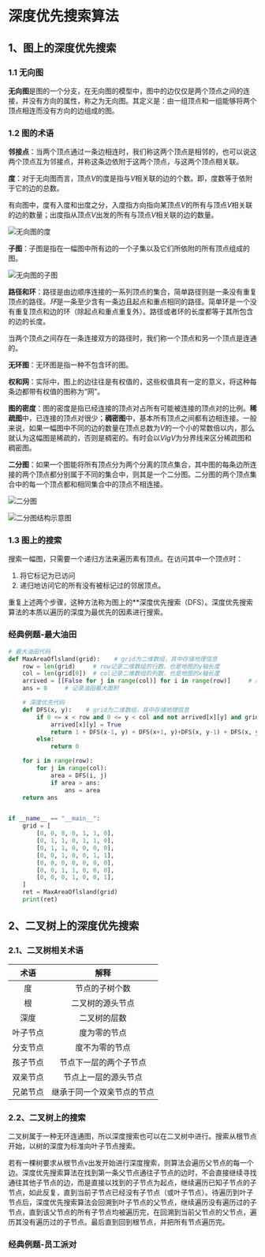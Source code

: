 # 深度优先搜索算法

## 1、图上的深度优先搜索

### 1.1 无向图

**无向图**是图的一个分支，在无向图的模型中，图中的边仅仅是两个顶点之间的连接，并没有方向的属性，称之为无向图。其定义是：由一组顶点和一组能够将两个顶点相连而没有方向的边组成的图。

### 1.2 图的术语

**邻接点**：当两个顶点通过一条边相连时，我们称这两个顶点是相邻的，也可以说这两个顶点互为邻接点，并称这条边依附于这两个顶点，与这两个顶点相关联。

**度**：对于无向图而言，顶点$V$的度是指与$V$相关联的边的个数。即，度数等于依附于它的边的总数。

有向图中，度有入度和出度之分，入度指方向指向某顶点$V$的所有与顶点$V$相关联的边的数量；出度指从顶点$V$出发的所有与顶点$V$相关联的边的数量。

![无向图的度](./images/无向图的度.png)

**子图**：子图是指在一幅图中所有边的一个子集以及它们所依附的所有顶点组成的图。

![无向图的子图](./images/无向图的子图.png)

**路径和环**：路径是由边顺序连接的一系列顶点的集合，简单路径则是一条没有重复顶点的路径。*环*是一条至少含有一条边且起点和重点相同的路径。简单环是一个没有重复顶点和边的环（除起点和重点重复外）。路径或者环的长度都等于其所包含的边的长度。

当两个顶点之间存在一条连接双方的路径时，我们称一个顶点和另一个顶点是连通的。

**无环图**：无环图是指一种不包含环的图。

**权和网**：实际中，图上的边往往是有权值的，这些权值具有一定的意义，将这种每条边都带有权值的图称为“网”。

**图的密度**：图的密度是指已经连接的顶点对占所有可能被连接的顶点对的比例。**稀疏图**中，已连接的顶点对很少；**稠密图**中，基本所有顶点之间都有边相连接。一般来说，如果一幅图中不同的边的数量在顶点总数为$V$的一个小的常数倍以内，那么就认为这幅图是稀疏的，否则是稠密的。有时会以$VlgV$为分界线来区分稀疏图和稠密图。

**二分图**：如果一个图能将所有顶点分为两个分离的顶点集合，其中图的每条边所连接的两个顶点都分别属于不同的集合中，则其是一个二分图。二分图的两个顶点集合中的每一个顶点都和相同集合中的顶点不相连接。

![二分图](./images/二分图.png)

![二分图结构示意图](./images/二分图结构示意图.png)

### 1.3 图上的搜索

搜索一幅图，只需要一个递归方法来遍历素有顶点。在访问其中一个顶点时：
1. 将它标记为已访问
2. 递归地访问它的所有没有被标记过的邻居顶点。

重复上述两个步骤，这种方法称为图上的**深度优先搜索（DFS）。深度优先搜索算法的本质以遍历的深度为最优先的因素进行搜索。

### 经典例题-最大油田

```python
# 最大油田代码
def MaxAreaOflsland(grid):    # grid为二维数组，其中存储地理信息
    row = len(grid)     # row记录二维数组的行数，也是地图的y轴长度
    col = len(grid[0])  # col记录二维数组的列数，也是地图的x轴长度
    arrived = [[False for j in range(col)] for i in range(row)]     # arrived为一个二维数组，存储一块土地是否被访问
    ans = 0     # 记录油田最大面积

    # 深度优先代码
    def DFS(x, y):    # grid为二维数组，其中存储地理信息
        if 0 <= x < row and 0 <= y < col and not arrived[x][y] and grid[x][y] == 1:
            arrived[x][y] = True
            return 1 + DFS(x-1, y) + DFS(x+1, y)+DFS(x, y-1) + DFS(x, y+1)
        else:
            return 0

    for i in range(row):
        for j in range(col):
            area = DFS(i, j)
            if area > ans:
                ans = area
    return ans


if __name__ == "__main__":
    grid = [
        [0, 0, 0, 0, 1, 1, 0],
        [0, 1, 1, 0, 1, 1, 0],
        [0, 1, 1, 0, 0, 0, 0],
        [0, 0, 1, 0, 0, 1, 1],
        [0, 0, 0, 0, 0, 0, 0],
        [0, 0, 1, 1, 0, 0, 0],
        [0, 0, 0, 1, 0, 0, 1],
    ]
    ret = MaxAreaOflsland(grid)
    print(ret)

```

## 2、二叉树上的深度优先搜索

### 2.1、二叉树相关术语

| 术语 | 解释 |
| :---: | :---:|
| 度 | 节点的子树个数 |
| 根 | 二叉树的源头节点 |
| 深度 | 二叉树的层数 |
| 叶子节点 | 度为零的节点 |
| 分支节点 | 度不为零的节点 |
| 孩子节点 | 节点下一层的两个子节点 |
| 双亲节点 | 节点上一层的源头节点 |
| 兄弟节点 | 继承于同一个双亲节点的节点 |

### 2.2、二叉树上的搜索

二叉树属于一种无环连通图，所以深度搜索也可以在二叉树中进行。搜索从根节点开始，以树的深度为标准向叶子节点搜索。

若有一棵树要求从根节点v出发开始进行深度搜索，则算法会遍历父节点的每一个边。深度优先搜索算法在找到第一条父节点通往子节点的边时，不会直接继续寻找通往其他子节点的边，而是直接以找到的子节点为起点，继续遍历已知子节点的子节点，如此反复，直到当前子节点已经没有子节点（或叶子节点）。待遍历到叶子节点后，深度优先搜索算法会回溯到叶子节点的父节点，继续遍历没有遍历过的子节点，直到该父节点的所有子节点均被遍历完，在回溯到当前父节点的父节点，遍历其没有遍历过的子节点。最后直到回到根节点，并把所有节点遍历完。

### 经典例题-员工派对



